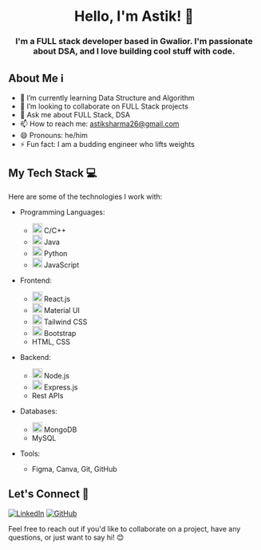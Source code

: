 <center>

# Hello, I'm Astik! 👋

### I'm a FULL stack developer based in Gwalior. I'm passionate about DSA, and I love building cool stuff with code.

</center>


## About Me ℹ️

- 🌱 I’m currently learning Data Structure and Algorithm
- 💞️ I’m looking to collaborate on FULL Stack projects
- 💬 Ask me about FULL Stack, DSA
- 📫 How to reach me: [astiksharma26@gmail.com](mailto:astiksharma26@gmail.com)
- 😄 Pronouns: he/him
- ⚡ Fun fact: I am a budding engineer who lifts weights 

## My Tech Stack 💻

Here are some of the technologies I work with:

- Programming Languages: 
  - <img src="https://img.icons8.com/color/48/000000/c-plus-plus-logo.png" alt="C++" width="20"/> C/C++
  - <img src="https://img.icons8.com/color/48/000000/java-coffee-cup-logo.png" alt="Java" width="20"/> Java
  - <img src="https://img.icons8.com/color/48/000000/python.png" alt="Python" width="20"/> Python
  - <img src="https://img.icons8.com/color/48/000000/javascript.png" alt="JavaScript" width="20"/> JavaScript

- Frontend: 
  - <img src="https://img.icons8.com/color/48/000000/react-native.png" alt="React.js" width="20"/> React.js
  - <img src="https://img.icons8.com/color/48/000000/material-ui.png" alt="Material UI" width="20"/> Material UI
  - <img src="https://img.icons8.com/color/48/000000/tailwind-css.png" alt="Tailwind CSS" width="20"/> Tailwind CSS
  - <img src="https://img.icons8.com/color/48/000000/bootstrap.png" alt="Bootstrap" width="20"/> Bootstrap
  - HTML, CSS

- Backend: 
  - <img src="https://img.icons8.com/color/48/000000/nodejs.png" alt="Node.js" width="20"/> Node.js
  - <img src="https://img.icons8.com/color/48/000000/express.png" alt="Express.js" width="20"/> Express.js
  - Rest APIs

- Databases: 
  - <img src="https://img.icons8.com/color/48/000000/mongodb.png" alt="MongoDB" width="20"/> MongoDB
  - MySQL

- Tools: 
  - Figma, Canva, Git, GitHub

## Let's Connect 🤝

[![LinkedIn](https://img.shields.io/badge/-LinkedIn-blue?style=for-the-badge&logo=linkedin)](https://www.linkedin.com/in/astiksharma/)
[![GitHub](https://img.shields.io/badge/-GitHub-black?style=for-the-badge&logo=github)](https://github.com/AstikSharma/)

Feel free to reach out if you'd like to collaborate on a project, have any questions, or just want to say hi! 😊
